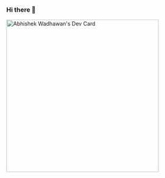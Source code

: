 ### Hi there 👋

<!--
**abhishek2409/abhishek2409** is a ✨ _special_ ✨ repository because its `README.md` (this file) appears on your GitHub profile.

Here are some ideas to get you started:

- 🔭 I’m currently working on ...
- 🌱 I’m currently learning ...
- 👯 I’m looking to collaborate on ...
- 🤔 I’m looking for help with ...
- 💬 Ask me about ...
- 📫 How to reach me: ...
- 😄 Pronouns: ...
- ⚡ Fun fact: ...
-->

<a href="https://app.daily.dev/abhishekwadhawan"><img src="https://api.daily.dev/devcards/43b4f2a2e43b40b299118ddd280c7481.png?r=roq" width="400" alt="Abhishek Wadhawan's Dev Card"/></a>
